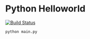 Python Helloworld
====================

[![Build Status](https://travis-ci.org/tbatishcheva/py-hello-world.svg?branch=master)](https://travis-ci.org/tbatishcheva/py-hello-world)

```bash
python main.py
```
